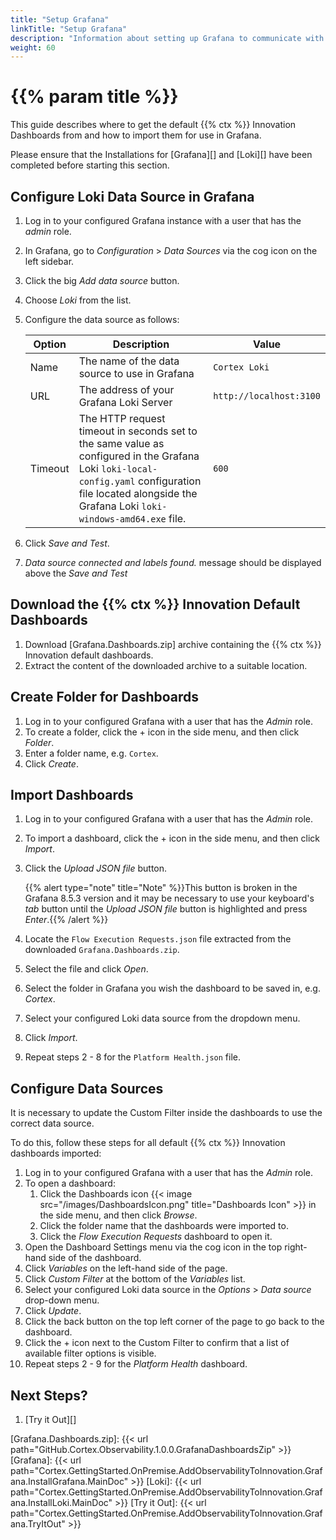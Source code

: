 ```yaml
---
title: "Setup Grafana"
linkTitle: "Setup Grafana"
description: "Information about setting up Grafana to communicate with the installed Grafana Loki as well as importing and configuring the default set of dashboards."
weight: 60
---
```


# {{% param title %}}

This guide describes where to get the default {{% ctx %}} Innovation Dashboards from and how to import them for use in Grafana.

Please ensure that the Installations for [Grafana][] and [Loki][] have been completed before starting this section.

## Configure Loki Data Source in Grafana

1. Log in to your configured Grafana instance with a user that has the *admin* role.
1. In Grafana, go to *Configuration* > *Data Sources* via the cog icon on the left sidebar.
1. Click the big *Add data source* button.
1. Choose *Loki* from the list.
1. Configure the data source as follows:

    | Option  | Description | Value |
    |---------|-------------|---------|
    | Name    | The name of the data source to use in Grafana | `Cortex Loki` |
    | URL     | The address of your Grafana Loki Server | `http://localhost:3100` |
    | Timeout | The HTTP request timeout in seconds set to the same value as configured in the Grafana Loki `loki-local-config.yaml` configuration file located alongside the Grafana Loki `loki-windows-amd64.exe` file. | `600` |

1. Click *Save and Test*.
1. *Data source connected and labels found.* message should be displayed above the *Save and Test*

## Download the {{% ctx %}} Innovation Default Dashboards

1. Download [Grafana.Dashboards.zip] archive containing the {{% ctx %}} Innovation default dashboards.
1. Extract the content of the downloaded archive to a suitable location.

## Create Folder for Dashboards

1. Log in to your configured Grafana with a user that has the *Admin* role.
1. To create a folder, click the + icon in the side menu, and then click *Folder*.
1. Enter a folder name, e.g. `Cortex`.
1. Click *Create*.

## Import Dashboards

1. Log in to your configured Grafana with a user that has the *Admin* role.
1. To import a dashboard, click the + icon in the side menu, and then click *Import*.
1. Click the *Upload JSON file* button.

    {{% alert type="note" title="Note" %}}This button is broken in the Grafana 8.5.3 version and it may be necessary to use your keyboard's *tab* button until the *Upload JSON file* button is highlighted and press *Enter*.{{% /alert %}}

1. Locate the `Flow Execution Requests.json` file extracted from the downloaded `Grafana.Dashboards.zip`.
1. Select the file and click *Open*.
1. Select the folder in Grafana you wish the dashboard to be saved in, e.g. *Cortex*.
1. Select your configured Loki data source from the dropdown menu.
1. Click *Import*.
1. Repeat steps 2 - 8 for the `Platform Health.json` file.

## Configure Data Sources

It is necessary to update the Custom Filter inside the dashboards to use the correct data source.

To do this, follow these steps for all default {{% ctx %}} Innovation dashboards imported:

1. Log in to your configured Grafana with a user that has the *Admin* role.
1. To open a dashboard:
    1. Click the Dashboards icon {{< image src="/images/DashboardsIcon.png" title="Dashboards Icon" >}} in the side menu, and then click *Browse*.
    1. Click the folder name that the dashboards were imported to.
    1. Click the *Flow Execution Requests* dashboard to open it.
1. Open the Dashboard Settings menu via the cog icon in the top right-hand side of the dashboard.
1. Click *Variables* on the left-hand side of the page.
1. Click *Custom Filter* at the bottom of the *Variables* list.
1. Select your configured Loki data source in the *Options* > *Data source* drop-down menu.
1. Click *Update*.
1. Click the back button on the top left corner of the page to go back to the dashboard.
1. Click the + icon next to the Custom Filter to confirm that a list of available filter options is visible.
1. Repeat steps 2 - 9 for the *Platform Health* dashboard.

## Next Steps?

1. [Try it Out][]

[Grafana.Dashboards.zip]: {{< url path="GitHub.Cortex.Observability.1.0.0.GrafanaDashboardsZip" >}}
[Grafana]: {{< url path="Cortex.GettingStarted.OnPremise.AddObservabilityToInnovation.Grafana.InstallGrafana.MainDoc" >}}
[Loki]: {{< url path="Cortex.GettingStarted.OnPremise.AddObservabilityToInnovation.Grafana.InstallLoki.MainDoc" >}}
[Try it Out]: {{< url path="Cortex.GettingStarted.OnPremise.AddObservabilityToInnovation.Grafana.TryItOut" >}}
